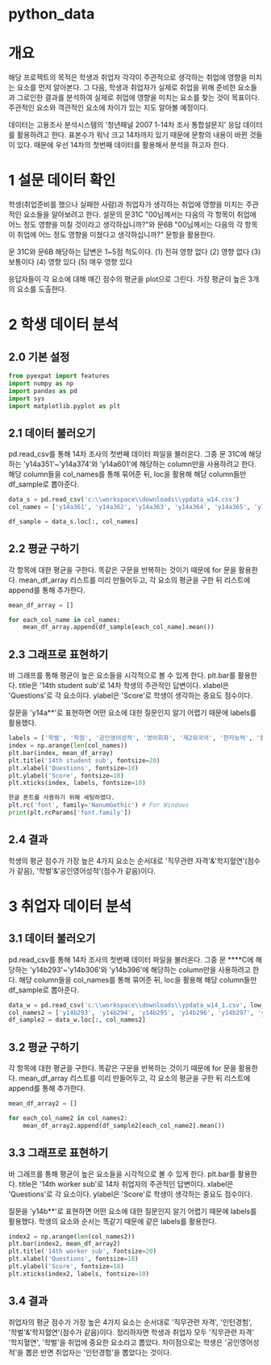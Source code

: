# python_data
# 개요
해당 프로젝트의 목적은 학생과 취업자 각각이 주관적으로 생각하는 취업에 영향을 미치는 요소를 먼저 알아본다. 그 다음, 학생과 취업자가 실제로 취업을 위해 준비한 요소들과 그로인한 결과를 분석하여 실제로 취업에 영향을 미치는 요소를 찾는 것이 목표이다. 주관적인 요소와 객관적인 요소에 차이가 있는 지도 알아볼 예정이다. 

데이터는 고용조사 분석시스템의 '청년패널 2007 1-14차 조사 통합설문지' 응답 데이터를 활용하려고 한다. 표본수가 워낙 크고 14차까지 있기 때문에 문항의 내용이 바뀐 것들이 있다. 때문에 우선 14차의 첫번째 데이터를 활용해서 분석을 하고자 한다.

# 1 설문 데이터 확인
학생(취업준비를 했으나 실패한 사람)과 취업자가 생각하는 취업에 영향을 미치는 주관적인 요소들을 알아보려고 한다. 설문의 문31C "00님께서는 다음의 각 항목이 취업에 어느 정도 영향을 미칠 것이라고 생각하십니까?"와 문6B "00님께서는 다음의 각 항목이 취업에 어느 정도 영향을 미쳤다고 생각하십니까?" 문항을 활용한다. 

문 31C와 문6B 해당하는 답변은 1~5점 척도이다.
(1) 전혀 영향 없다 (2) 영향 없다 (3) 보통이다 (4) 영향 있다 (5) 매우 영향 있다

응답자들이 각 요소에 대해 매긴 점수의 평균을 plot으로 그린다. 가장 평균이 높은 3개의 요소를 도출한다.

# 2 학생 데이터 분석
## 2.0 기본 설정
```python
from pyexpat import features
import numpy as np
import pandas as pd
import sys
import matplotlib.pyplot as plt
```
## 2.1 데이터 불러오기
pd.read_csv를 통해 14차 조사의 첫번째 데이터 파일을 불러온다. 
그중 문 31C에 해당하는 'y14a351'~'y14a374'와 'y14a601'에 해당하는 column만을 사용하려고 한다. 해당 column들을 col_names를 통해 묶어준 뒤, loc을 활용해 해당 column들만 df_sample로 뽑아준다.
```python
data_s = pd.read_csv('c:\\workspace\\downloads\\ypdata_w14.csv')
col_names = ['y14a361', 'y14a362', 'y14a363', 'y14a364', 'y14a365', 'y14a366', 'y14a367', 'y14a368', 'y14a369', 'y14a370', 'y14a371', 'y14a372', 'y14a373', 'y14a374', 'y14a601']

df_sample = data_s.loc[:, col_names]
```

## 2.2 평균 구하기
각 항목에 대한 평균을 구한다. 똑같은 구문을 반복하는 것이기 때문에 for 문을 활용한다.
mean_df_array 리스트를 미리 만들어두고, 각 요소의 평균을 구한 뒤 리스트에 append를 통해 추가한다.
```python
mean_df_array = []

for each_col_name in col_names: 
    mean_df_array.append(df_sample[each_col_name].mean())
```
## 2.3 그래프로 표현하기
바 그래프를 통해 평균이 높은 요소들을 시각적으로 볼 수 있게 한다. plt.bar를 활용한다.
title은 '14th student sub'로 14차 학생의 주관적인 답변이다.
xlabel은 'Questions'로 각 요소이다.
ylabel은 'Score'로 학생이 생각하는 중요도 점수이다.

질문을 'y14a**'로 표현하면 어떤 요소에 대한 질문인지 알기 어렵기 때문에 labels를 활용했다.
```python
labels = ['학벌', '학점', '공인영어성적', '영어회화', '제2외국어', '한자능력', '컴퓨터 자격증', '직무관련 자격', '해외경험', '인턴경험', '공모전 경력', '석박사 학위', '봉사경험', '동아리경험', '학지혈연']
index = np.arange(len(col_names))
plt.bar(index, mean_df_array)
plt.title('14th student sub', fontsize=20)
plt.xlabel('Questions', fontsize=18)
plt.ylabel('Score', fontsize=18)
plt.xticks(index, labels, fontsize=10)
```
```python
한글 폰트를 사용하기 위해 세팅하였다.
plt.rc('font', family='NanumGothic') # For Windows
print(plt.rcParams['font.family'])
```
## 2.4 결과
학생의 평균 점수가 가장 높은 4가지 요소는 순서대로 '직무관련 자격'&'학지혈연'(점수가 같음), '학벌'&'공인영어성적'(점수가 같음)이다.

# 3 취업자 데이터 분석
## 3.1 데이터 불러오기
pd.read_csv를 통해 14차 조사의 첫번째 데이터 파일을 불러온다. 
그중 문 ****C에 해당하는 'y14b293'~'y14b306'와 'y14b396'에 해당하는 column만을 사용하려고 한다. 해당 column들을 col_names를 통해 묶어준 뒤, loc을 활용해 해당 column들만 df_sample로 뽑아준다.
```python
data_w = pd.read_csv('c:\\workspace\\downloads\\ypdata_w14_1.csv', low_memory=False)
col_names2 = ['y14b293', 'y14b294', 'y14b295', 'y14b296', 'y14b297', 'y14b298', 'y14b299', 'y14b300', 'y14b301', 'y14b302', 'y14b303', 'y14b304', 'y14b305', 'y14b306', 'y14b396']
df_sample2 = data_w.loc[:, col_names2]
```

## 3.2 평균 구하기
각 항목에 대한 평균을 구한다. 똑같은 구문을 반복하는 것이기 때문에 for 문을 활용한다.
mean_df_array 리스트를 미리 만들어두고, 각 요소의 평균을 구한 뒤 리스트에 append를 통해 추가한다.
```python
mean_df_array2 = []

for each_col_name2 in col_names2: 
    mean_df_array2.append(df_sample2[each_col_name2].mean())
```

## 3.3 그래프로 표현하기
바 그래프를 통해 평균이 높은 요소들을 시각적으로 볼 수 있게 한다. plt.bar를 활용한다.
title은 '14th worker sub'로 14차 취업자의 주관적인 답변이다.
xlabel은 'Questions'로 각 요소이다.
ylabel은 'Score'로 학생이 생각하는 중요도 점수이다.

질문을 'y14b**'로 표현하면 어떤 요소에 대한 질문인지 알기 어렵기 때문에 labels를 활용했다. 학생의 요소와 순서는 똑같기 때문에 같은 labels를 활용한다.
```python
index2 = np.arange(len(col_names2))
plt.bar(index2, mean_df_array2)
plt.title('14th worker sub', fontsize=20)
plt.xlabel('Questions', fontsize=18)
plt.ylabel('Score', fontsize=18)
plt.xticks(index2, labels, fontsize=10)
```

## 3.4 결과
취업자의 평균 점수가 가장 높은 4가지 요소는 순서대로 '직무관련 자격', '인턴경험', '학벌'&'학지혈연'(점수가 같음)이다.
정리하자면 학생과 취업자 모두 '직무관련 자격' '학지혈연', '학벌'을 취업에 중요한 요소라고 뽑았다. 차이점으로는 학생은 '공인영어성적'을 뽑은 반면 취업자는 '인턴경험'을 뽑았다는 것이다.
